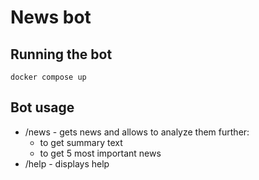 # News bot

## Running the bot
`docker compose up`

## Bot usage

* /news - gets news and allows to analyze them further:
  * to get summary text
  * to get 5 most important news
* /help - displays help
